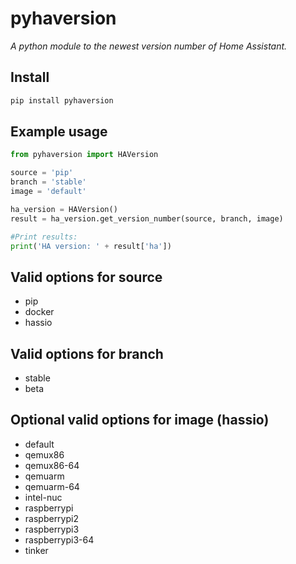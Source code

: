 # pyhaversion

_A python module to the newest version number of Home Assistant._

## Install

```bash
pip install pyhaversion
```

## Example usage

```python
from pyhaversion import HAVersion

source = 'pip'
branch = 'stable'
image = 'default'

ha_version = HAVersion()
result = ha_version.get_version_number(source, branch, image)

#Print results:
print('HA version: ' + result['ha'])
```

## Valid options for source

- pip
- docker
- hassio

## Valid options for branch

- stable
- beta

## Optional valid options for image (hassio)

- default
- qemux86
- qemux86-64
- qemuarm
- qemuarm-64
- intel-nuc
- raspberrypi
- raspberrypi2
- raspberrypi3
- raspberrypi3-64
- tinker